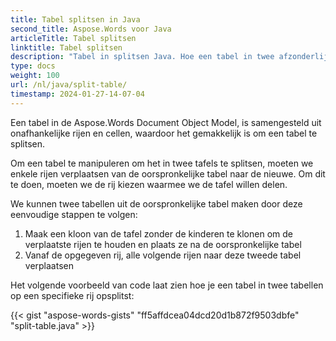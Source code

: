 ```yaml
---
title: Tabel splitsen in Java
second_title: Aspose.Words voor Java
articleTitle: Tabel splitsen
linktitle: Tabel splitsen
description: "Tabel in splitsen Java. Hoe een tabel in twee afzonderlijke tabellen te splitsen Java."
type: docs
weight: 100
url: /nl/java/split-table/
timestamp: 2024-01-27-14-07-04
---
```


Een tabel in de Aspose.Words Document Object Model, is samengesteld uit onafhankelijke rijen en cellen, waardoor het gemakkelijk is om een tabel te splitsen.

Om een tabel te manipuleren om het in twee tafels te splitsen, moeten we enkele rijen verplaatsen van de oorspronkelijke tabel naar de nieuwe. Om dit te doen, moeten we de rij kiezen waarmee we de tafel willen delen.

We kunnen twee tabellen uit de oorspronkelijke tabel maken door deze eenvoudige stappen te volgen:

1. Maak een kloon van de tafel zonder de kinderen te klonen om de verplaatste rijen te houden en plaats ze na de oorspronkelijke tabel
2. Vanaf de opgegeven rij, alle volgende rijen naar deze tweede tabel verplaatsen

Het volgende voorbeeld van code laat zien hoe je een tabel in twee tabellen op een specifieke rij opsplitst:

{{< gist "aspose-words-gists" "ff5affdcea04dcd20d1b872f9503dbfe" "split-table.java" >}}
